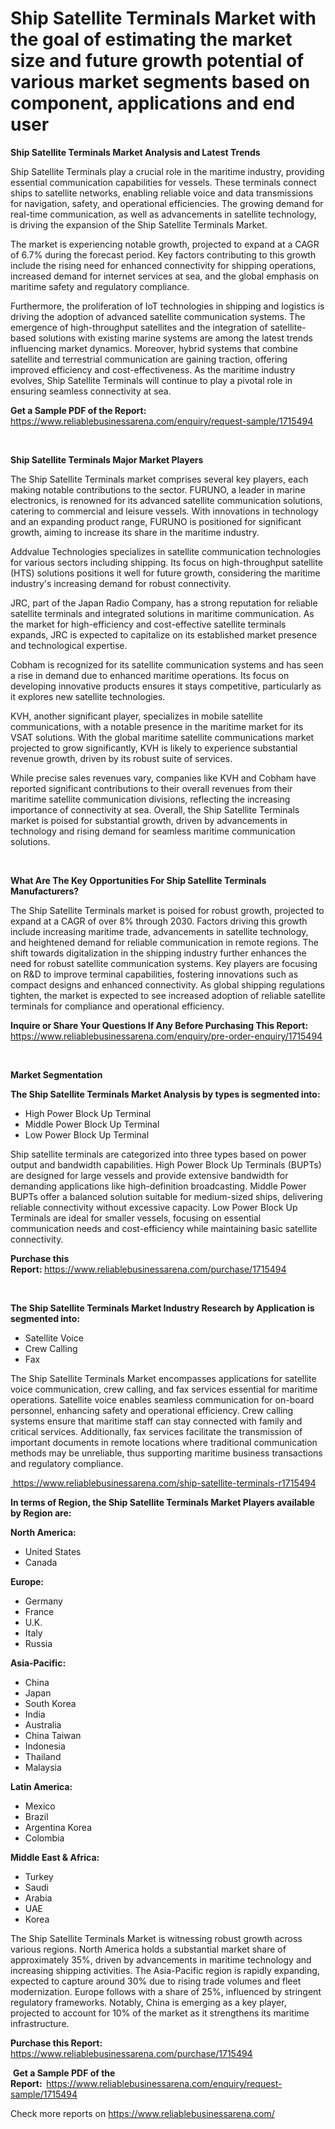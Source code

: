 <p><h1>Ship Satellite Terminals Market with the goal of estimating the market size and future growth potential of various market segments based on component, applications and end user</h1></p><p><strong>Ship Satellite Terminals Market Analysis and Latest Trends</strong></p>
<p><p>Ship Satellite Terminals play a crucial role in the maritime industry, providing essential communication capabilities for vessels. These terminals connect ships to satellite networks, enabling reliable voice and data transmissions for navigation, safety, and operational efficiencies. The growing demand for real-time communication, as well as advancements in satellite technology, is driving the expansion of the Ship Satellite Terminals Market.</p><p>The market is experiencing notable growth, projected to expand at a CAGR of 6.7% during the forecast period. Key factors contributing to this growth include the rising need for enhanced connectivity for shipping operations, increased demand for internet services at sea, and the global emphasis on maritime safety and regulatory compliance. </p><p>Furthermore, the proliferation of IoT technologies in shipping and logistics is driving the adoption of advanced satellite communication systems. The emergence of high-throughput satellites and the integration of satellite-based solutions with existing marine systems are among the latest trends influencing market dynamics. Moreover, hybrid systems that combine satellite and terrestrial communication are gaining traction, offering improved efficiency and cost-effectiveness. As the maritime industry evolves, Ship Satellite Terminals will continue to play a pivotal role in ensuring seamless connectivity at sea.</p></p>
<p><strong>Get a Sample PDF of the Report:&nbsp;</strong> <a href="https://www.reliablebusinessarena.com/enquiry/request-sample/1715494?utm_campaign=3041&utm_medium=2&utm_source=Github&utm_content=ia&utm_term=28032025&utm_id=ship-satellite-terminals">https://www.reliablebusinessarena.com/enquiry/request-sample/1715494</a></p>
<p>&nbsp;</p>
<p><strong>Ship Satellite Terminals Major Market Players</strong></p>
<p><p>The Ship Satellite Terminals market comprises several key players, each making notable contributions to the sector. FURUNO, a leader in marine electronics, is renowned for its advanced satellite communication solutions, catering to commercial and leisure vessels. With innovations in technology and an expanding product range, FURUNO is positioned for significant growth, aiming to increase its share in the maritime industry.</p><p>Addvalue Technologies specializes in satellite communication technologies for various sectors including shipping. Its focus on high-throughput satellite (HTS) solutions positions it well for future growth, considering the maritime industry's increasing demand for robust connectivity.</p><p>JRC, part of the Japan Radio Company, has a strong reputation for reliable satellite terminals and integrated solutions in maritime communication. As the market for high-efficiency and cost-effective satellite terminals expands, JRC is expected to capitalize on its established market presence and technological expertise.</p><p>Cobham is recognized for its satellite communication systems and has seen a rise in demand due to enhanced maritime operations. Its focus on developing innovative products ensures it stays competitive, particularly as it explores new satellite technologies.</p><p>KVH, another significant player, specializes in mobile satellite communications, with a notable presence in the maritime market for its VSAT solutions. With the global maritime satellite communications market projected to grow significantly, KVH is likely to experience substantial revenue growth, driven by its robust suite of services.</p><p>While precise sales revenues vary, companies like KVH and Cobham have reported significant contributions to their overall revenues from their maritime satellite communication divisions, reflecting the increasing importance of connectivity at sea. Overall, the Ship Satellite Terminals market is poised for substantial growth, driven by advancements in technology and rising demand for seamless maritime communication solutions.</p></p>
<p>&nbsp;</p>
<p><strong>What Are The Key Opportunities For Ship Satellite Terminals Manufacturers?</strong></p>
<p><p>The Ship Satellite Terminals market is poised for robust growth, projected to expand at a CAGR of over 8% through 2030. Factors driving this growth include increasing maritime trade, advancements in satellite technology, and heightened demand for reliable communication in remote regions. The shift towards digitalization in the shipping industry further enhances the need for robust satellite communication systems. Key players are focusing on R&D to improve terminal capabilities, fostering innovations such as compact designs and enhanced connectivity. As global shipping regulations tighten, the market is expected to see increased adoption of reliable satellite terminals for compliance and operational efficiency.</p></p>
<p><strong>Inquire or Share Your Questions If Any Before Purchasing This Report:</strong> <a href="https://www.reliablebusinessarena.com/enquiry/pre-order-enquiry/1715494?utm_campaign=3041&utm_medium=2&utm_source=Github&utm_content=ia&utm_term=28032025&utm_id=ship-satellite-terminals">https://www.reliablebusinessarena.com/enquiry/pre-order-enquiry/1715494</a></p>
<p>&nbsp;</p>
<p><strong>Market Segmentation</strong></p>
<p><strong>The Ship Satellite Terminals Market Analysis by types is segmented into:</strong></p>
<p><ul><li>High Power Block Up Terminal</li><li>Middle Power Block Up Terminal</li><li>Low Power Block Up Terminal</li></ul></p>
<p><p>Ship satellite terminals are categorized into three types based on power output and bandwidth capabilities. High Power Block Up Terminals (BUPTs) are designed for large vessels and provide extensive bandwidth for demanding applications like high-definition broadcasting. Middle Power BUPTs offer a balanced solution suitable for medium-sized ships, delivering reliable connectivity without excessive capacity. Low Power Block Up Terminals are ideal for smaller vessels, focusing on essential communication needs and cost-efficiency while maintaining basic satellite connectivity.</p></p>
<p><strong>Purchase this Report:&nbsp;</strong><a href="https://www.reliablebusinessarena.com/purchase/1715494?utm_campaign=3041&utm_medium=2&utm_source=Github&utm_content=ia&utm_term=28032025&utm_id=ship-satellite-terminals">https://www.reliablebusinessarena.com/purchase/1715494</a></p>
<p>&nbsp;</p>
<p><strong>The Ship Satellite Terminals Market Industry Research by Application is segmented into:</strong></p>
<p><ul><li>Satellite Voice</li><li>Crew Calling</li><li>Fax</li></ul></p>
<p><p>The Ship Satellite Terminals Market encompasses applications for satellite voice communication, crew calling, and fax services essential for maritime operations. Satellite voice enables seamless communication for on-board personnel, enhancing safety and operational efficiency. Crew calling systems ensure that maritime staff can stay connected with family and critical services. Additionally, fax services facilitate the transmission of important documents in remote locations where traditional communication methods may be unreliable, thus supporting maritime business transactions and regulatory compliance.</p></p>
<p><a href="https://www.reliablebusinessarena.com/ship-satellite-terminals-r1715494?utm_campaign=3041&utm_medium=2&utm_source=Github&utm_content=ia&utm_term=28032025&utm_id=ship-satellite-terminals">&nbsp;https://www.reliablebusinessarena.com/ship-satellite-terminals-r1715494</a></p>
<p><strong>In terms of Region, the Ship Satellite Terminals Market Players available by Region are:</strong></p>
<p>
    <p> <strong> North America: </strong>
        <ul>
            <li>United States</li>
            <li>Canada</li>
        </ul>
        </p> 
    <p> <strong> Europe: </strong>
        <ul>
            <li>Germany</li>
            <li>France</li>
            <li>U.K.</li>
            <li>Italy</li>
            <li>Russia</li>
        </ul>
        </p> 
    <p> <strong> Asia-Pacific: </strong>
        <ul>
            <li>China</li>
            <li>Japan</li>
            <li>South Korea</li>
            <li>India</li>
            <li>Australia</li>
            <li>China Taiwan</li>
            <li>Indonesia</li>
            <li>Thailand</li>
            <li>Malaysia</li>
        </ul>
        </p> 
    <p> <strong> Latin America: </strong>
        <ul>
            <li>Mexico</li>
            <li>Brazil</li>
            <li>Argentina Korea</li>
            <li>Colombia</li>
        </ul>
        </p> 
    <p> <strong> Middle East & Africa: </strong>
        <ul>
            <li>Turkey</li>
            <li>Saudi</li>
            <li>Arabia</li>
            <li>UAE</li>
            <li>Korea</li>
        </ul>
    </p>
    </p>
<p><p>The Ship Satellite Terminals Market is witnessing robust growth across various regions. North America holds a substantial market share of approximately 35%, driven by advancements in maritime technology and increasing shipping activities. The Asia-Pacific region is rapidly expanding, expected to capture around 30% due to rising trade volumes and fleet modernization. Europe follows with a share of 25%, influenced by stringent regulatory frameworks. Notably, China is emerging as a key player, projected to account for 10% of the market as it strengthens its maritime infrastructure.</p></p>
<p><strong>Purchase this Report: </strong><a href="https://www.reliablebusinessarena.com/purchase/1715494?utm_campaign=3041&utm_medium=2&utm_source=Github&utm_content=ia&utm_term=28032025&utm_id=ship-satellite-terminals">https://www.reliablebusinessarena.com/purchase/1715494</a></p>
<p>&nbsp;<strong>Get a Sample PDF of the Report:&nbsp;&nbsp;</strong><a href="https://www.reliablebusinessarena.com/enquiry/request-sample/1715494?utm_campaign=3041&utm_medium=2&utm_source=Github&utm_content=ia&utm_term=28032025&utm_id=ship-satellite-terminals">https://www.reliablebusinessarena.com/enquiry/request-sample/1715494</a></p>
<p><strong></strong></p>
<p>Check more reports on <a href="https://www.reliablebusinessarena.com/?utm_campaign=3041&utm_medium=2&utm_source=Github&utm_content=ia&utm_term=28032025&utm_id=ship-satellite-terminals">https://www.reliablebusinessarena.com/</a></p>